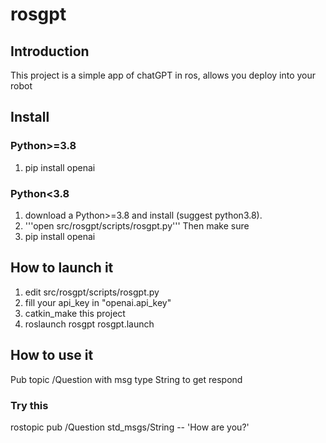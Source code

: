 # rosgpt

## Introduction
This project is a simple app of chatGPT in ros, allows you deploy into your robot

## Install 
### Python>=3.8
1. pip install openai

### Python<3.8
1. download a Python>=3.8 and install (suggest python3.8).
2. '''open src/rosgpt/scripts/rosgpt.py''' Then make sure
3. pip install openai

## How to launch it
1. edit src/rosgpt/scripts/rosgpt.py
2. fill your api_key in "openai.api_key"
3. catkin_make this project
4. roslaunch rosgpt rosgpt.launch

## How to use it
Pub topic /Question with msg type String to get respond

### Try this 
rostopic pub /Question std_msgs/String -- 'How are you?'
